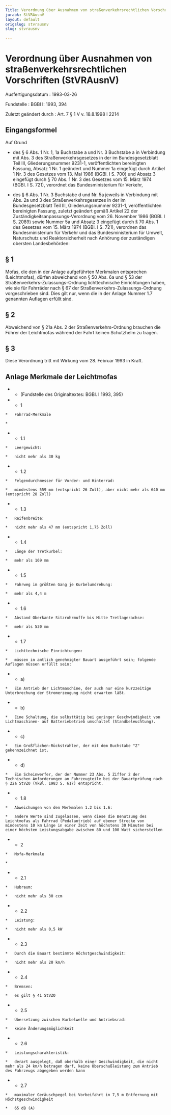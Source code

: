 ```yaml
---
Title: Verordnung über Ausnahmen von straßenverkehrsrechtlichen Vorschriften
jurabk: StVRAusnV
layout: default
origslug: stvrausnv
slug: stvrausnv

---
```


# Verordnung über Ausnahmen von straßenverkehrsrechtlichen Vorschriften (StVRAusnV)

Ausfertigungsdatum
:   1993-03-26

Fundstelle
:   BGBl I: 1993, 394

Zuletzt geändert durch
:   Art. 7 § 1 V v. 18.8.1998 I 2214


## Eingangsformel

Auf Grund

-   des § 6 Abs. 1 Nr. 1, 1a Buchstabe a und Nr. 3 Buchstabe a in Verbindung mit Abs. 3 des Straßenverkehrsgesetzes in der im Bundesgesetzblatt Teil III, Gliederungsnummer 9231-1, veröffentlichten bereinigten Fassung, Absatz 1 Nr. 1 geändert und Nummer 1a eingefügt durch Artikel 1 Nr. 3 des Gesetzes vom 13. Mai 1986 (BGBl. I S. 700) und Absatz 3 eingefügt durch § 70 Abs. 1 Nr. 3 des Gesetzes vom 15. März 1974 (BGBl. I S. 721), verordnet das Bundesministerium für Verkehr,


-   des § 6 Abs. 1 Nr. 3 Buchstabe d und Nr. 5a jeweils in Verbindung mit Abs. 2a und 3 des Straßenverkehrsgesetzes in der im Bundesgesetzblatt Teil III, Gliederungsnummer 9231-1, veröffentlichten bereinigten Fassung, zuletzt geändert gemäß Artikel 22 der Zuständigkeitsanpassungs-Verordnung vom 26. November 1986 (BGBl. I S. 2089) sowie Nummer 5a und Absatz 3 eingefügt durch § 70 Abs. 1 des Gesetzes vom 15. März 1974 (BGBl. I S. 721), verordnen das Bundesministerium für Verkehr und das Bundesministerium für Umwelt, Naturschutz und Reaktorsicherheit nach Anhörung der zuständigen obersten Landesbehörden:





## § 1

Mofas, die den in der Anlage aufgeführten Merkmalen entsprechen (Leichtmofas), dürfen abweichend von § 50 Abs. 6a und § 53 der Straßenverkehrs-Zulassungs-Ordnung lichttechnische Einrichtungen haben, wie sie für Fahrräder nach § 67 der Straßenverkehrs-Zulassungs-Ordnung vorgeschrieben sind. Dies gilt nur, wenn die in der Anlage Nummer 1.7 genannten Auflagen erfüllt sind.


## § 2

Abweichend von § 21a Abs. 2 der Straßenverkehrs-Ordnung brauchen die Führer der Leichtmofas während der Fahrt keinen Schutzhelm zu tragen.


## § 3

Diese Verordnung tritt mit Wirkung vom 28. Februar 1993 in Kraft.


## Anlage Merkmale der Leichtmofas


*    *   (Fundstelle des Originaltextes: BGBl. I 1993, 395)


*    *   1

    *   Fahrrad-Merkmale

    *

*    *   1.1

    *   Leergewicht:

    *   nicht mehr als 30 kg


*    *   1.2

    *   Felgendurchmesser für Vorder- und Hinterrad:

    *   mindestens 559 mm (entspricht 26 Zoll), aber nicht mehr als 640 mm (entspricht 28 Zoll)


*    *   1.3

    *   Reifenbreite:

    *   nicht mehr als 47 mm (entspricht 1,75 Zoll)


*    *   1.4

    *   Länge der Tretkurbel:

    *   mehr als 169 mm


*    *   1.5

    *   Fahrweg im größten Gang je Kurbelumdrehung:

    *   mehr als 4,4 m


*    *   1.6

    *   Abstand Oberkante Sitzrohrmuffe bis Mitte Tretlagerachse:

    *   mehr als 530 mm


*    *   1.7

    *   Lichttechnische Einrichtungen:

    *   müssen in amtlich genehmigter Bauart ausgeführt sein; folgende Auflagen müssen erfüllt sein:


*    *   a)

    *   Ein Antrieb der Lichtmaschine, der auch nur eine kurzzeitige Unterbrechung der Stromerzeugung nicht erwarten läßt.


*    *   b)

    *   Eine Schaltung, die selbsttätig bei geringer Geschwindigkeit von Lichtmaschinen- auf Batteriebetrieb umschaltet (Standbeleuchtung).


*    *   c)

    *   Ein Großflächen-Rückstrahler, der mit dem Buchstabe "Z" gekennzeichnet ist.


*    *   d)

    *   Ein Scheinwerfer, der der Nummer 23 Abs. 5 Ziffer 2 der Technischen Anforderungen an Fahrzeugteile bei der Bauartprüfung nach § 22a StVZO (VkBl. 1983 S. 617) entspricht.


*    *   1.8

    *   Abweichungen von den Merkmalen 1.2 bis 1.6:

    *   andere Werte sind zugelassen, wenn diese die Benutzung des Leichtmofas als Fahrrad (Pedalantrieb) auf ebener Strecke von mindestens 10 km Länge in einer Zeit von höchstens 30 Minuten bei einer höchsten Leistungsabgabe zwischen 80 und 100 Watt sicherstellen


*    *   2

    *   Mofa-Merkmale

    *

*    *   2.1

    *   Hubraum:

    *   nicht mehr als 30 ccm


*    *   2.2

    *   Leistung:

    *   nicht mehr als 0,5 kW


*    *   2.3

    *   Durch die Bauart bestimmte Höchstgeschwindigkeit:

    *   nicht mehr als 20 km/h


*    *   2.4

    *   Bremsen:

    *   es gilt § 41 StVZO


*    *   2.5

    *   Übersetzung zwischen Kurbelwelle und Antriebsrad:

    *   keine Änderungsmöglichkeit


*    *   2.6

    *   Leistungscharakteristik:

    *   derart ausgelegt, daß oberhalb einer Geschwindigkeit, die nicht mehr als 24 km/h betragen darf, keine Überschußleistung zum Antrieb des Fahrzeugs abgegeben werden kann


*    *   2.7

    *   maximaler Geräuschpegel bei Vorbeifahrt in 7,5 m Entfernung mit Höchstgeschwindigkeit

    *   65 dB (A)




